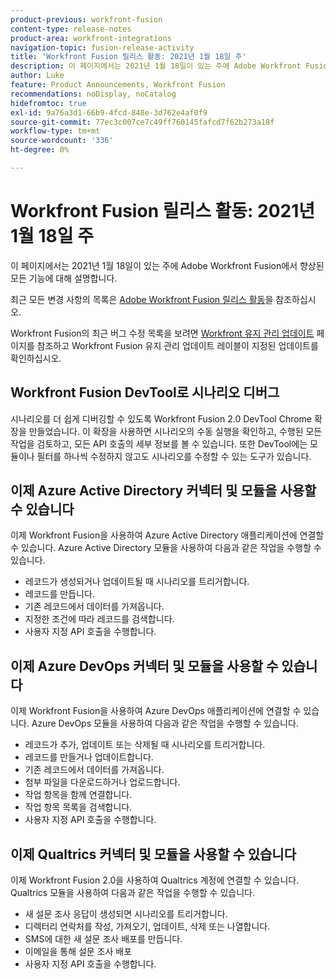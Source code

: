 ```yaml
---
product-previous: workfront-fusion
content-type: release-notes
product-area: workfront-integrations
navigation-topic: fusion-release-activity
title: 'Workfront Fusion 릴리스 활동: 2021년 1월 18일 주'
description: 이 페이지에서는 2021년 1월 18일이 있는 주에 Adobe Workfront Fusion에서 향상된 모든 기능에 대해 설명합니다.
author: Luke
feature: Product Announcements, Workfront Fusion
recommendations: noDisplay, noCatalog
hidefromtoc: true
exl-id: 9a76a3d1-66b9-4fcd-848e-3d762e4af0f9
source-git-commit: 77ec3c007ce7c49ff760145fafcd7f62b273a18f
workflow-type: tm+mt
source-wordcount: '336'
ht-degree: 0%

---
```


# Workfront Fusion 릴리스 활동: 2021년 1월 18일 주

이 페이지에서는 2021년 1월 18일이 있는 주에 Adobe Workfront Fusion에서 향상된 모든 기능에 대해 설명합니다.

최근 모든 변경 사항의 목록은 [Adobe Workfront Fusion 릴리스 활동](/help/workfront-fusion/fusion-product-releases/fusion-release-activity.md)을 참조하십시오.

Workfront Fusion의 최근 버그 수정 목록을 보려면 [Workfront 유지 관리 업데이트](https://experienceleague.adobe.com/docs/workfront-known-issues/releases/current-updates.html?lang=ko) 페이지를 참조하고 Workfront Fusion 유지 관리 업데이트 레이블이 지정된 업데이트를 확인하십시오.

## Workfront Fusion DevTool로 시나리오 디버그

시나리오를 더 쉽게 디버깅할 수 있도록 Workfront Fusion 2.0 DevTool Chrome 확장을 만들었습니다. 이 확장을 사용하면 시나리오의 수동 실행을 확인하고, 수행된 모든 작업을 검토하고, 모든 API 호출의 세부 정보를 볼 수 있습니다. 또한 DevTool에는 모듈이나 필터를 하나씩 수정하지 않고도 시나리오를 수정할 수 있는 도구가 있습니다.

## 이제 Azure Active Directory 커넥터 및 모듈을 사용할 수 있습니다

이제 Workfront Fusion을 사용하여 Azure Active Directory 애플리케이션에 연결할 수 있습니다. Azure Active Directory 모듈을 사용하여 다음과 같은 작업을 수행할 수 있습니다.

* 레코드가 생성되거나 업데이트될 때 시나리오를 트리거합니다.
* 레코드를 만듭니다.
* 기존 레코드에서 데이터를 가져옵니다.
* 지정한 조건에 따라 레코드를 검색합니다.
* 사용자 지정 API 호출을 수행합니다.

## 이제 Azure DevOps 커넥터 및 모듈을 사용할 수 있습니다

이제 Workfront Fusion을 사용하여 Azure DevOps 애플리케이션에 연결할 수 있습니다. Azure DevOps 모듈을 사용하여 다음과 같은 작업을 수행할 수 있습니다.

* 레코드가 추가, 업데이트 또는 삭제될 때 시나리오를 트리거합니다.
* 레코드를 만들거나 업데이트합니다.
* 기존 레코드에서 데이터를 가져옵니다.
* 첨부 파일을 다운로드하거나 업로드합니다.
* 작업 항목을 함께 연결합니다.
* 작업 항목 목록을 검색합니다.
* 사용자 지정 API 호출을 수행합니다.

## 이제 Qualtrics 커넥터 및 모듈을 사용할 수 있습니다

이제 Workfront Fusion 2.0을 사용하여 Qualtrics 계정에 연결할 수 있습니다. Qualtrics 모듈을 사용하여 다음과 같은 작업을 수행할 수 있습니다.

* 새 설문 조사 응답이 생성되면 시나리오를 트리거합니다.
* 디렉터리 연락처를 작성, 가져오기, 업데이트, 삭제 또는 나열합니다.
* SMS에 대한 새 설문 조사 배포를 만듭니다.
* 이메일을 통해 설문 조사 배포
* 사용자 지정 API 호출을 수행합니다.
